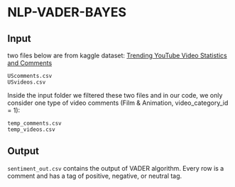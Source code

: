 # NLP-VADER-BAYES

## Input

two files below are from kaggle dataset:
[Trending YouTube Video Statistics and Comments](https://www.kaggle.com/datasets/datasnaek/youtube?select=UScomments.csv)
```
UScomments.csv
USvideos.csv
```

Inside the input folder we filtered these two files and in our code, we only consider one type of video comments (Film & Animation, video_category_id = 1):

```
temp_comments.csv
temp_videos.csv
```

## Output
``sentiment_out.csv`` contains the output of VADER algorithm. Every row is a comment and has a tag of positive, negative, or neutral tag.
